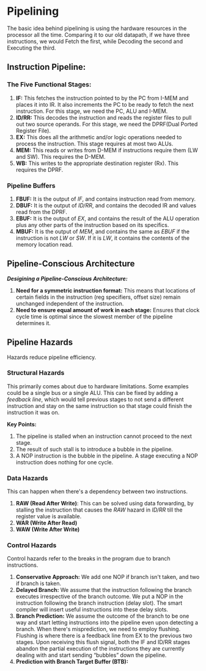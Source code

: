 # Pipelining

The basic idea behind pipelining is using the hardware resources in the processor all the time. Comparing it to our old datapath, if we have three instructions, we would Fetch the first, while Decoding the second and Executing the third.

## Instruction Pipeline:

### The Five Functional Stages:
1. **IF:** This fetches the instruction pointed to by the PC from I-MEM and places it into IR. It also increments the PC to be ready to fetch the next instruction. For this stage, we need the PC, ALU and I-MEM.
2. **ID/RR:** This decodes the instruction and reads the register files to pull out two source operands. For this stage, we need the DPRF(Dual Ported Register File).
3. **EX:** This does all the arithmetic and/or logic operations needed to process the instruction. This stage requires at most two ALUs.
4. **MEM:** This reads or writes from D-MEM if instructions require them (LW and SW). This requires the D-MEM.
5. **WB:** This writes to the appropriate destination register (Rx). This requires the DPRF.

### Pipeline Buffers
1. **FBUF:** It is the output of *IF*, and contains instruction read from memory.
2. **DBUF:** It is the output of *ID/RR*, and contains the decoded IR and values read from the DPRF.
3. **EBUF:** It is the output of *EX*, and contains the result of the ALU operation plus any other parts of the instruction based on its specifics.
4. **MBUF:** It is the output of *MEM*, and contains the same as *EBUF* if the instruction is not *LW* or *SW*. If it is *LW*, it contains the contents of the memory location read.


## Pipeline-Conscious Architecture

***Desigining a Pipeline-Conscious Architecture:***
1. **Need for a symmetric instruction format:** This means that locations of certain fields in the instruction (reg specifiers, offset size) remain unchanged independent of the instruction.
2. **Need to ensure equal amount of work in each stage:** Ensures that clock cycle time is optimal since the slowest member of the pipeline determines it.

## Pipeline Hazards

Hazards reduce pipeline efficiency.

### Structural Hazards

This primarily comes about due to hardware limitations. Some examples could be a single bus or a single ALU. This can be fixed by adding a *feedback line*, which would tell previous stages to not send a different instruction and stay on the same instruction so that stage could finish the instruction it was on.

**Key Points:**
1. The pipeline is stalled when an instruction cannot proceed to the next stage.
2. The result of such stall is to introduce a bubble in the pipeline.
3. A NOP instruction is the bubble in the pipeline. A stage executing a NOP instruction does nothing for one cycle.

### Data Hazards
This can happen when there's a dependency between two instructions.
1. **RAW (Read After Write)**: This can be solved using data forwarding, by stalling the instruction that causes the *RAW* hazard in *ID/RR* till the register value is available.
2. **WAR (Write After Read)**
3. **WAW (Write After Write)**

### Control Hazards
Control hazards refer to the breaks in the program due to branch instructions.

1. **Conservative Approach:** We add one NOP if branch isn't taken, and two if branch is taken.
2. **Delayed Branch:** We assume that the instruction following the branch executes irrespective of the branch outcome. We put a NOP in the instruction following the branch instruction (delay slot). The smart compiler will insert useful instructions into these delay slots.
3. **Branch Prediction:** We assume the outcome of the branch to be one way and start letting instructions into the pipeline even upon detecting a branch. When there's misprediction, we need to employ flushing. Flushing is where there is a feedback line from EX to the previous two stages. Upon receiving this flush signal, both the IF and ID/RR stages abandon the partial execution of the instructions they are currently dealing with and start sending “bubbles” down the pipeline.
4. **Prediction with Branch Target Buffer (BTB):**



